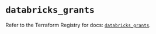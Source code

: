 # `databricks_grants`

Refer to the Terraform Registry for docs: [`databricks_grants`](https://registry.terraform.io/providers/databricks/databricks/1.51.0/docs/resources/grants).
